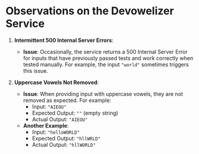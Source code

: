 # Observations on the Devowelizer Service

1. **Intermittent 500 Internal Server Errors**:
   - **Issue**: Occasionally, the service returns a 500 Internal Server Error for inputs that have previously passed tests and work correctly when tested manually. For example, the input `"world"` sometimes triggers this issue.

2. **Uppercase Vowels Not Removed**:
   - **Issue**: When providing input with uppercase vowels, they are not removed as expected. For example:
     - Input: `"AIEOU"`
     - Expected Output: `""` (empty string)
     - Actual Output: `"AIEOU"`
   - **Another Example**:
     - Input: `"helloWORLD"`
     - Expected Output: `"hllWRLD"`
     - Actual Output: `"hllWORLD"`
